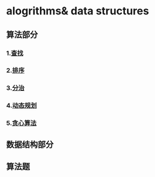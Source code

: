 # alogrithms& data structures  

## 算法部分  

### 1.[查找](source/search.cpp)  
### 2.[排序](source/sort.cpp)  
### 3.[分治](source/divide-and-conquer.cpp)  
### 4.[动态规划](source/dynamic-programming.cpp)  
### 5.[贪心算法](source/greedy-algorithm.cpp)  

## 数据结构部分  


## 算法题  
